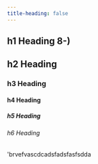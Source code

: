```yaml
---
title-heading: false
---
```


## h1 Heading 8-)
## h2 Heading
### h3 Heading
#### h4 Heading
##### h5 Heading
###### h6 Heading

'brvefvascdcadsfadsfasfsdda